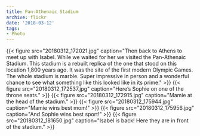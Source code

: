 ```yaml
---
title: Pan-Athenaic Stadium
archive: flickr
date: '2018-03-12'
tags:
- Photo
---
```

{{< figure src="20180312_172021.jpg" caption="Then back to Athens to meet up with Isabel. While we waited for her we visited the Pan-Athenaic Stadium. This stadium is a rebuilt replica of the one that stood on this location 1,800 years ago. It was the site of the first modern Olympic Games. The whole stadium is marble. Super impressive in person and a wonderful chance to see what something like this looked like in its prime." >}}
{{< figure src="20180312_172537.jpg" caption="Here’s Sophie on one of the throne seats." >}}
{{< figure src="20180312_172915.jpg" caption="Mamie at the head of the stadium." >}}
{{< figure src="20180312_175944.jpg" caption="Mamie wins best mom!" >}}
{{< figure src="20180312_175956.jpg" caption="And Sophie wins best sport!" >}}
{{< figure src="20180312_181650.jpg" caption="Isabel is back! Here they are in front of the stadium." >}}
